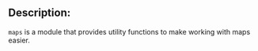 ## Description:

`maps` is a module that provides utility functions to make working with maps easier.
